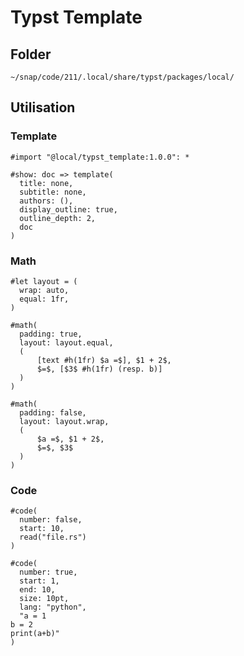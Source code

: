 # Typst Template

## Folder 

``` typst 
~/snap/code/211/.local/share/typst/packages/local/
``` 

## Utilisation 

### Template

``` typst
#import "@local/typst_template:1.0.0": *

#show: doc => template(
  title: none,
  subtitle: none,
  authors: (),
  display_outline: true,
  outline_depth: 2, 
  doc
)
```

### Math 

``` typst
#let layout = (
  wrap: auto,
  equal: 1fr,
)

#math(
  padding: true,
  layout: layout.equal,
  (
      [text #h(1fr) $a =$], $1 + 2$,
      $=$, [$3$ #h(1fr) (resp. b)]
  )
)

#math(
  padding: false,
  layout: layout.wrap,
  (
      $a =$, $1 + 2$,
      $=$, $3$
  )
)
```

### Code 


``` typst
#code(
  number: false, 
  start: 10,
  read("file.rs")
)

#code(
  number: true, 
  start: 1,
  end: 10,
  size: 10pt,
  lang: "python",
  "a = 1
b = 2
print(a+b)"
)
```